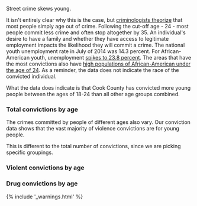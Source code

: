 Street crime skews young. 

It isn't entirely clear why this is the case, but [criminologists theorize](http://www.sagepub.com/upm-data/60294_Chapter_23.pdf) that most people simply age out of crime. Following the cut-off age - 24 - most people commit less crime and often stop altogether by 35. An individual's desire to have a family and whether they have access to legitimate employment impacts the likelihood they will commit a crime. The national youth unemployment rate in July of 2014 was 14.3 percent. For African-American youth, unemployment [spikes to 23.8 percent](http://www.bls.gov/news.release/youth.nr0.htm). The areas that have the most convictions also have [high populations of African-American under the age of 24](http://censusreporter.org/profiles/86000US60621-60621/). As a reminder, the data does not indicate the race of the convicted individual.
 
What the data does indicate is that Cook County has convicted more young people between the ages of 18-24 than all other age groups combined. 


### Total convictions by age

<div class="chart" id="convictions-by-age-chart"></div>

The crimes committed by people of different ages also vary. Our conviction data shows that the vast majority of violence convictions are for young people. 

<div class="alert alert-warning" role="alert">
  <span class="glyphicon glyphicon-warning-sign"></span>
  This is different to the total number of convictions, since we are picking specific groupings.
</div>

### Violent convictions by age

<div class="chart" id="violent-convictions-by-age-chart"></div>

### Drug convictions by age

<div class="chart" id="drug-convictions-by-age-chart"></div>

{% include '_warnings.html' %}
